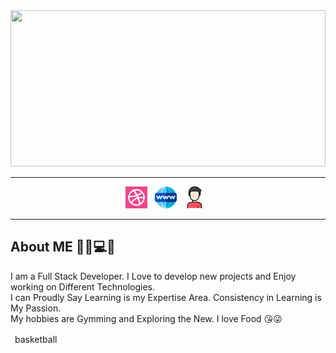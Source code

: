 <div width="100%">
    <img width="100%" height="250px" src="https://media.giphy.com/media/0kM0R1Kpyd8O12KdqM/giphy.gif" />
  </div>
  
  <hr>
  
 <p align="center">
    <a href="https://dribbble.com/LearnSleepRepeat"><img height="35px" width="35px" src="https://github.com/shivdon/shivdon/blob/master/images/dribbble.png" alt="dribbble" /></a>&nbsp;&nbsp;
     <a href="https://ecommerce-world.netlify.app"><img height="35px" width="35px" src="https://github.com/shivdon/shivdon/blob/master/images/world-wide-web.png" alt="dribbble" /></a>&nbsp;&nbsp;
    <a href="https://shivdon.github.io/My-Personal-Website/"><img height="35px" width="35px" src="https://github.com/shivdon/shivdon/blob/master/images/man.png" alt="dribbble" /></a>&nbsp;&nbsp;
 </p>

---

## About ME 🤗😀💻🌠

I am a Full Stack Developer. I Love to develop new projects and Enjoy working on Different Technologies. <br>
I can Proudly Say Learning is my Expertise Area. Consistency in Learning is My Passion. <br>
My hobbies are Gymming and Exploring the New. I love Food 😘😜<br>


<table>
<thead>
<tr>
    <td>basketball</td>           
</tr>
</thead>
</table>
